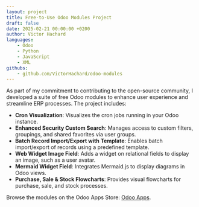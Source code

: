 ```yaml
---
layout: project
title: Free-to-Use Odoo Modules Project
draft: false
date: 2025-02-21 00:00:00 +0200
author: Victor Hachard
languages:
    - Odoo
    - Python
    - JavaScript
    - XML
githubs: 
    - github.com/VictorHachard/odoo-modules
---
```


As part of my commitment to contributing to the open-source community, I developed a suite of free Odoo modules to enhance user experience and streamline ERP processes. The project includes:

- **Cron Visualization**: Visualizes the cron jobs running in your Odoo instance.
- **Enhanced Security Custom Search**: Manages access to custom filters, groupings, and shared favorites via user groups.
- **Batch Record Import/Export with Template**: Enables batch import/export of records using a predefined template.
- **Web Widget Image Field**: Adds a widget on relational fields to display an image, such as a user avatar.
- **Mermaid Widget Field**: Integrates Mermaid.js to display diagrams in Odoo views.
- **Purchase, Sale & Stock Flowcharts**: Provides visual flowcharts for purchase, sale, and stock processes.

Browse the modules on the Odoo Apps Store: [Odoo Apps](https://apps.odoo.com/apps/browse?repo_maintainer_id=554703).
